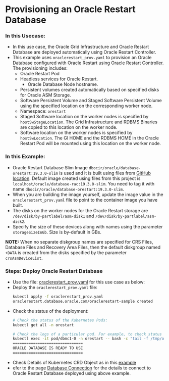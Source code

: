 # Provisioning an Oracle Restart Database
### In this Usecase:
* In this use case, the Oracle Grid Infrastructure and Oracle Restart Database are deployed automatically using Oracle Restart Controller.
* This example uses `oraclerestart_prov.yaml` to provision an Oracle Database configured with Oracle Restart using Oracle Restart Controller. The provisioning includes:
  * Oracle Restart Pod
  * Headless services for Oracle Restart.
    * Oracle Database Node hostname.
  * Persistent volumes created automatically based on specified disks for Oracle ASM Storage.
  * Software Persistent Volume and Staged Software Persistent Volume using the specified location on the corresponding worker node.
  * Namespace: `orestart`
  * Staged Software location on the worker nodes is specified by `hostSwStageLocation`. The Grid Infrastructure and RDBMS Binaries are copied to this location on the worker node.
  * Software location on the worker nodes is specified by `hostSwLocation`. The GI HOME and the RDBMS HOME in the Oracle Restart Pod will be mounted using this location on the worker node.

### In this Example:
  * Oracle Restart Database Slim Image `dbocir/oracle/database-orestart:19.3.0-slim` is used and it is built using files from [GitHub location](https://github.com/oracle/docker-images/tree/main/OracleDatabase/RAC/OracleRealApplicationClusters#building-oracle-rac-database-container-slim-image). Default image created using files from this project is `localhost/oracle/database-rac:19.3.0-slim`. You need to tag it with name `dbocir/oracle/database-orestart:19.3.0-slim`. 
  * When you are building the image yourself, update the image value in the `oraclerestart_prov.yaml` file to point to the container image you have built. 
  * The disks on the worker nodes for the Oracle Restart storage are `/dev/disk/by-partlabel/asm-disk1` and `/dev/disk/by-partlabel/asm-disk2`. 
  * Specify the size of these devices along with names using the parameter `storageSizeInGb`. Size is by-default in GBs.

**NOTE:** When no separate diskgroup names are specified for CRS Files, Database Files and Recovery Area Files, then the default diskgroup named `+DATA` is created from the disks specified by the parameter `crsAsmDeviceList`.

### Steps: Deploy Oracle Restart Database
* Use the file: [oraclerestart_prov.yaml](./oraclerestart_prov.yaml) for this use case as below:
* Deploy the `oraclerestart_prov.yaml` file:
    ```sh
    kubectl apply -f oraclerestart_prov.yaml
    oraclerestart.database.oracle.com/oraclerestart-sample created
    ```
* Check the status of the deployment:
    ```sh
    # Check the status of the Kubernetes Pods:    
    kubectl get all -n orestart

    # Check the logs of a particular pod. For example, to check status of pod "dbmc1-0":    
    kubectl exec -it pod/dbmc1-0 -n orestart -- bash -c "tail -f /tmp/orod/oracle_db_setup.log"
    ===============================
    ORACLE DATABASE IS READY TO USE
    ===============================
    ```
* Check Details of Kubernetes CRD Object as in this [example](./orestart_object.txt)
* efer to the page [Database Connection](./database_connection.md) for the details to connect to Oracle Restart Database deployed using above example.
